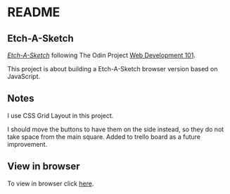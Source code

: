 # README

## Etch-A-Sketch

[*Etch-A-Sketch*](https://www.theodinproject.com/courses/web-development-101/lessons/etch-a-sketch-project)
following The Odin Project [Web Development 101](https://www.theodinproject.com/courses/web-development-101).

This project is about building a Etch-A-Sketch browser version based on JavaScript. 

## Notes

I use CSS Grid Layout in this project.

I should move the buttons to have them on the side instead, so they do not take space from the main square. Added to trello board as a future improvement. 

## View in browser

To view in browser click [here](https://limitless-crag-49299.herokuapp.com/).